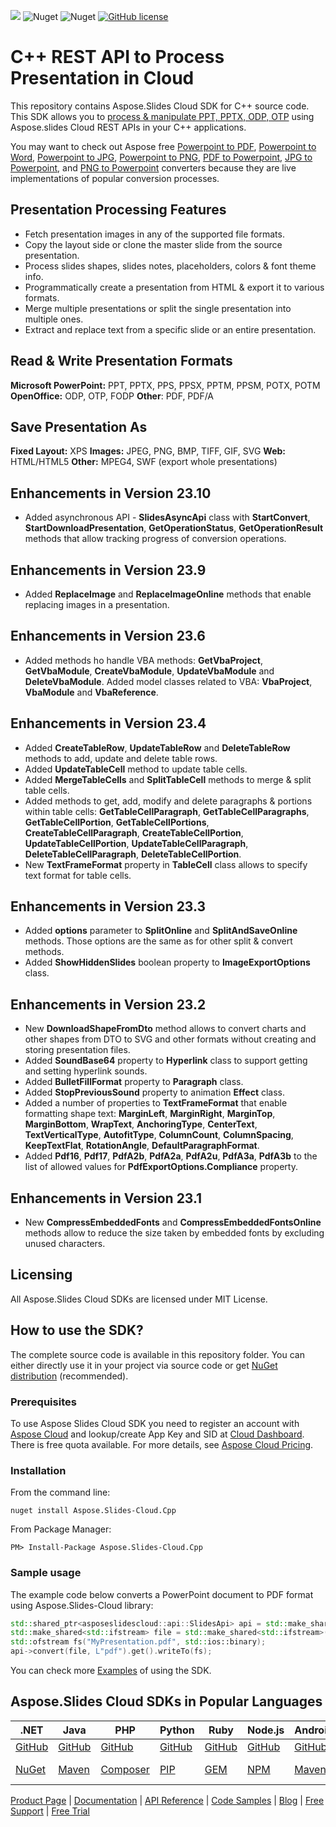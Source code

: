 ![](https://img.shields.io/badge/api-v3.0-lightgrey) ![Nuget](https://img.shields.io/nuget/v/Aspose.slides-Cloud) ![Nuget](https://img.shields.io/nuget/dt/Aspose.slides-Cloud) [![GitHub license](https://img.shields.io/github/license/aspose-slides-cloud/aspose-slides-cloud-cpp)](https://github.com/aspose-slides-cloud/aspose-slides-cloud-cpp/blob/master/LICENSE)

# C++ REST API to Process Presentation in Cloud
This repository contains Aspose.Slides Cloud SDK for C++ source code. This SDK allows you to [process & manipulate PPT, PPTX, ODP, OTP](https://products.aspose.cloud/slides/cpp) using Aspose.slides Cloud REST APIs in your C++ applications.

You may want to check out Aspose free [Powerpoint to PDF](https://products.aspose.app/slides/conversion), [Powerpoint to Word](https://products.aspose.app/slides/conversion/ppt-to-word), [Powerpoint to JPG](https://products.aspose.app/slides/conversion/ppt-to-jpg), [Powerpoint to PNG](https://products.aspose.app/slides/conversion/ppt-to-png), [PDF to Powerpoint](https://products.aspose.app/slides/import/pdf-to-powerpoint), [JPG to Powerpoint](https://products.aspose.app/slides/import/jpg-to-ppt), and [PNG to Powerpoint](https://products.aspose.app/slides/import/png-to-ppt) converters because they are live implementations of popular conversion processes.

## Presentation Processing Features

- Fetch presentation images in any of the supported file formats.
- Copy the layout side or clone the master slide from the source presentation.
- Process slides shapes, slides notes, placeholders, colors & font theme info.
- Programmatically create a presentation from HTML & export it to various formats.
- Merge multiple presentations or split the single presentation into multiple ones.
- Extract and replace text from a specific slide or an entire presentation.

## Read & Write Presentation Formats

**Microsoft PowerPoint:** PPT, PPTX, PPS, PPSX, PPTM, PPSM, POTX, POTM
**OpenOffice:** ODP, OTP, FODP
**Other**: PDF, PDF/A

## Save Presentation As

**Fixed Layout:** XPS
**Images:** JPEG, PNG, BMP, TIFF, GIF, SVG
**Web:** HTML/HTML5
**Other:** MPEG4, SWF (export whole presentations)

## Enhancements in Version 23.10

* Added asynchronous API - **SlidesAsyncApi** class with **StartConvert**, **StartDownloadPresentation**, **GetOperationStatus**, **GetOperationResult** methods that allow tracking progress of conversion operations.

## Enhancements in Version 23.9

* Added **ReplaceImage** and **ReplaceImageOnline** methods that enable replacing images in a presentation.

## Enhancements in Version 23.6

* Added methods ho handle VBA methods: **GetVbaProject**, **GetVbaModule**, **CreateVbaModule**, **UpdateVbaModule** and **DeleteVbaModule**. Added model classes related to VBA: **VbaProject**,  **VbaModule** and  **VbaReference**.

## Enhancements in Version 23.4

* Added **CreateTableRow**, **UpdateTableRow** and **DeleteTableRow** methods to add, update and delete table rows.
* Added **UpdateTableCell** method to update table cells.
* Added  **MergeTableCells** and **SplitTableCell** methods to merge &amp; split table cells.
* Added methods to get, add, modify and delete paragraphs & portions within table cells: **GetTableCellParagraph**, **GetTableCellParagraphs**, **GetTableCellPortion**, **GetTableCellPortions**, **CreateTableCellParagraph**, **CreateTableCellPortion**, **UpdateTableCellPortion**, **UpdateTableCellParagraph**, **DeleteTableCellParagraph**,  **DeleteTableCellPortion**.
* New **TextFrameFormat** property in **TableCell** class allows to specify text format for table cells.

## Enhancements in Version 23.3

* Added **options** parameter to **SplitOnline** and **SplitAndSaveOnline** methods. Those options are the same as for other split & convert methods.
* Added **ShowHiddenSlides** boolean property to **ImageExportOptions** class.

## Enhancements in Version 23.2

* New **DownloadShapeFromDto** method allows to convert charts and other shapes from DTO to SVG and other formats without creating and storing presentation files.
* Added **SoundBase64** property to **Hyperlink** class to support getting and setting hyperlink sounds.
* Added **BulletFillFormat** property to **Paragraph** class.
* Added **StopPreviousSound** property to animation **Effect** class.
* Added a number of properties to **TextFrameFormat** that enable formatting shape text: **MarginLeft**, **MarginRight**, **MarginTop**, **MarginBottom**, **WrapText**, **AnchoringType**, **CenterText**, **TextVerticalType**, **AutofitType**, **ColumnCount**, **ColumnSpacing**, **KeepTextFlat**, **RotationAngle**, **DefaultParagraphFormat**.
* Added **Pdf16**, **Pdf17**, **PdfA2b**, **PdfA2a**, **PdfA2u**, **PdfA3a**, **PdfA3b** to the list of allowed values for **PdfExportOptions.Compliance** property.

## Enhancements in Version 23.1

* New **CompressEmbeddedFonts** and **CompressEmbeddedFontsOnline** methods allow to reduce the size taken by embedded fonts by excluding unused characters.

## Licensing
All Aspose.Slides Cloud SDKs are licensed under MIT License.

## How to use the SDK?

The complete source code is available in this repository folder. You can either directly use it in your project via source code or get [NuGet distribution](https://www.nuget.org/packages/Aspose.Slides-Cloud.Cpp/) (recommended).

### Prerequisites

To use Aspose Slides Cloud SDK you need to register an account with [Aspose Cloud](https://www.aspose.cloud/) and lookup/create App Key and SID at [Cloud Dashboard](https://dashboard.aspose.cloud/#/apps). There is free quota available. For more details, see [Aspose Cloud Pricing](https://purchase.aspose.cloud/pricing).

### Installation

From the command line:

	nuget install Aspose.Slides-Cloud.Cpp

From Package Manager:

	PM> Install-Package Aspose.Slides-Cloud.Cpp

### Sample usage

The example code below converts a PowerPoint document to PDF format using Aspose.Slides-Cloud library:
```c++
std::shared_ptr<asposeslidescloud::api::SlidesApi> api = std::make_shared<asposeslidescloud::api::SlidesApi>(utility::conversions::to_string_t("MyClientId"), utility::conversions::to_string_t("MyClientSecret"));
std::make_shared<std::ifstream> file = std::make_shared<std::ifstream>("MyPresentation.pptx", std::ios::binary);
std::ofstream fs("MyPresentation.pdf", std::ios::binary);
api->convert(file, L"pdf").get().writeTo(fs);
```
You can check more [Examples](Examples) of using the SDK.

## Aspose.Slides Cloud SDKs in Popular Languages

| .NET | Java | PHP | Python | Ruby | Node.js | Android | Swift|Perl|Go|
|---|---|---|---|---|---|---|--|--|--|
| [GitHub](https://github.com/aspose-slides-cloud/aspose-slides-cloud-dotnet) | [GitHub](https://github.com/aspose-slides-cloud/aspose-slides-cloud-java) | [GitHub](https://github.com/aspose-slides-cloud/aspose-slides-cloud-php) | [GitHub](https://github.com/aspose-slides-cloud/aspose-slides-cloud-python) | [GitHub](https://github.com/aspose-slides-cloud/aspose-slides-cloud-ruby)  | [GitHub](https://github.com/aspose-slides-cloud/aspose-slides-cloud-nodejs) | [GitHub](https://github.com/aspose-slides-cloud/aspose-slides-cloud-android) | [GitHub](https://github.com/aspose-slides-cloud/aspose-slides-cloud-swift)|[GitHub](https://github.com/aspose-slides-cloud/aspose-slides-cloud-perl) |[GitHub](https://github.com/aspose-slides-cloud/aspose-slides-cloud-go) |
| [NuGet](https://www.nuget.org/packages/Aspose.slides-Cloud/) | [Maven](https://repository.aspose.cloud/webapp/#/artifacts/browse/tree/General/repo/com/aspose/aspose-slides-cloud) | [Composer](https://packagist.org/packages/aspose/slides-sdk-php) | [PIP](https://pypi.org/project/asposeslidescloud/) | [GEM](https://rubygems.org/gems/aspose_slides_cloud)  | [NPM](https://www.npmjs.com/package/asposeslidescloud) | [Maven](https://repository.aspose.cloud/webapp/#/artifacts/browse/tree/General/repo/com/aspose/aspose-slides-cloud) | [Cocoapods](https://cocoapods.org/pods/AsposeslidesCloud)|[Meta Cpan](https://metacpan.org/release/AsposeSlidesCloud-SlidesApi) | [Go.Dev](https://pkg.go.dev/github.com/aspose-slides-cloud/aspose-slides-cloud-go/) |

[Product Page](https://products.aspose.cloud/slides/cpp) | [Documentation](https://docs.aspose.cloud/display/slidescloud/Home) | [API Reference](https://apireference.aspose.cloud/slides/) | [Code Samples](https://github.com/aspose-slides-cloud/aspose-slides-cloud-cpp) | [Blog](https://blog.aspose.cloud/category/slides/) | [Free Support](https://forum.aspose.cloud/c/slides) | [Free Trial](https://dashboard.aspose.cloud/#/apps)
